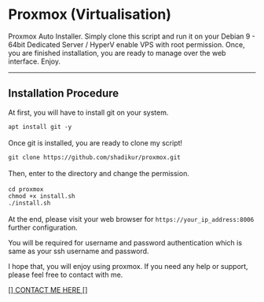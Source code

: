 # Proxmox (Virtualisation)

 Proxmox Auto Installer. Simply clone this script and run it on your Debian 9 - 64bit Dedicated Server / HyperV enable VPS with root permission. Once, you are finished installation, you are ready to manage over the web interface. Enjoy.

----------------------
Installation Procedure
----------------------

At first, you will have to install git on your system.<br>

``
apt install git -y
``
<br><br>Once git is installed, you are ready to clone my script!<br>

``
git clone https://github.com/shadikur/proxmox.git
``
<br><br>
Then, enter to the directory and change the permission.<br><br>
``
cd proxmox
``
<br>
``
chmod +x install.sh
``
<br>
``
./install.sh
``
<br><br>
At the end, please visit your web browser for ``https://your_ip_address:8006`` further configuration.<br>

You will be required for username and password authentication which is same as your ssh username and password.

I hope that, you will enjoy using proxmox. If you need any help or support, please feel free to contact with me.

<a href='https://www.shadikur.com/contact'>[] CONTACT ME HERE []</a>
